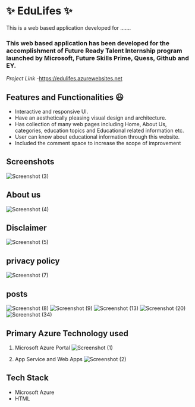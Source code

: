  # ✨ EduLifes ✨

This is a web based application developed for .......

### This web based application has been developed for the accomplishment of Future Ready Talent Internship program launched by Microsoft, Future Skills Prime, Quess, Github and EY.


*Project Link* -https://edulifes.azurewebsites.net

## Features and Functionalities 😃

- Interactive and responsive UI.
- Have an aesthetically pleasing visual design and architecture.
- Has collection of many web pages including Home, About Us, categories, education topics and Educational related information etc.
- User can know about educational information through this website.
- Included the comment space to increase the scope of improvement 

## Screenshots
![Screenshot (3)](https://user-images.githubusercontent.com/116707652/204745300-abb11a9d-a795-45c2-8afb-760eaa3ababd.png)

## About us
![Screenshot (4)](https://user-images.githubusercontent.com/116707652/204745327-dc3eec71-c853-482e-b4a2-7b6b4bf7f4e9.png)

## Disclaimer
![Screenshot (5)](https://user-images.githubusercontent.com/116707652/204745356-4c7c34b0-28c0-4619-a22f-898b549f3e23.png)

## privacy policy
![Screenshot (7)](https://user-images.githubusercontent.com/116707652/204745444-7d976d2c-e50b-43c6-b8b1-3f3a9abd2bf1.png)

## posts
![Screenshot (8)](https://user-images.githubusercontent.com/116707652/204745494-9d6c0488-e480-4ffc-b067-3c8448f0e7c2.png)
![Screenshot (9)](https://user-images.githubusercontent.com/116707652/204745555-1e00fb54-0835-4e80-9cce-11f68a5c5495.png)
![Screenshot (13)](https://user-images.githubusercontent.com/116707652/204745581-8c916e18-ec7a-4901-830c-c518cf64e14d.png)
![Screenshot (20)](https://user-images.githubusercontent.com/116707652/204745612-c06ef75d-870b-438f-8847-3085d68b226c.png)
![Screenshot (34)](https://user-images.githubusercontent.com/116707652/204748176-61c8375b-479b-4520-9bbc-183bab6c872f.png)

## Primary Azure Technology used
1. Microsoft Azure Portal
![Screenshot (1)](https://user-images.githubusercontent.com/116707652/204745703-f7f7d55a-93b6-4fdf-9c1f-d409538fb009.png)

2. App Service and Web Apps
![Screenshot (2)](https://user-images.githubusercontent.com/116707652/204748273-dc8bd7ab-a52a-4dfe-8c53-0adfce3e9b3d.png)

## Tech Stack
- Microsoft Azure
- HTML
